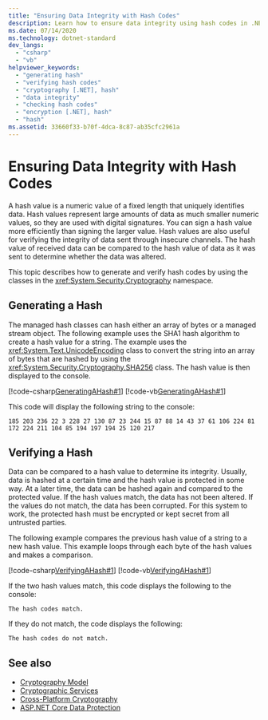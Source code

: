```yaml
---
title: "Ensuring Data Integrity with Hash Codes"
description: Learn how to ensure data integrity using hash codes in .NET. A hash value is a numeric value of a fixed length that uniquely identifies data.
ms.date: 07/14/2020
ms.technology: dotnet-standard
dev_langs: 
  - "csharp"
  - "vb"
helpviewer_keywords: 
  - "generating hash"
  - "verifying hash codes"
  - "cryptography [.NET], hash"
  - "data integrity"
  - "checking hash codes"
  - "encryption [.NET], hash"
  - "hash"
ms.assetid: 33660f33-b70f-4dca-8c87-ab35cfc2961a
---
```

# Ensuring Data Integrity with Hash Codes
A hash value is a numeric value of a fixed length that uniquely identifies data. Hash values represent large amounts of data as much smaller numeric values, so they are used with digital signatures. You can sign a hash value more efficiently than signing the larger value. Hash values are also useful for verifying the integrity of data sent through insecure channels. The hash value of received data can be compared to the hash value of data as it was sent to determine whether the data was altered.  
  
This topic describes how to generate and verify hash codes by using the classes in the <xref:System.Security.Cryptography> namespace.  
  
## Generating a Hash

 The managed hash classes can hash either an array of bytes or a managed stream object. The following example uses the SHA1 hash algorithm to create a hash value for a string. The example uses the <xref:System.Text.UnicodeEncoding> class to convert the string into an array of bytes that are hashed by using the <xref:System.Security.Cryptography.SHA256> class. The hash value is then displayed to the console.  

 [!code-csharp[GeneratingAHash#1](../../../samples/snippets/csharp/VS_Snippets_CLR/generatingahash/cs/program.cs#1)]
 [!code-vb[GeneratingAHash#1](../../../samples/snippets/visualbasic/VS_Snippets_CLR/generatingahash/vb/program.vb#1)]  
  
 This code will display the following string to the console:  
  
 `185 203 236 22 3 228 27 130 87 23 244 15 87 88 14 43 37 61 106 224 81 172 224 211 104 85 194 197 194 25 120 217`  
  
## Verifying a Hash

 Data can be compared to a hash value to determine its integrity. Usually, data is hashed at a certain time and the hash value is protected in some way. At a later time, the data can be hashed again and compared to the protected value. If the hash values match, the data has not been altered. If the values do not match, the data has been corrupted. For this system to work, the protected hash must be encrypted or kept secret from all untrusted parties.  
  
 The following example compares the previous hash value of a string to a new hash value. This example loops through each byte of the hash values and makes a comparison.  
  
 [!code-csharp[VerifyingAHash#1](../../../samples/snippets/csharp/VS_Snippets_CLR/verifyingahash/cs/program.cs#1)]
 [!code-vb[VerifyingAHash#1](../../../samples/snippets/visualbasic/VS_Snippets_CLR/verifyingahash/vb/program.vb#1)]  
  
 If the two hash values match, this code displays the following to the console:  
  
```console  
The hash codes match.  
```  
  
 If they do not match, the code displays the following:  
  
```console  
The hash codes do not match.  
```  
  
## See also

- [Cryptography Model](cryptography-model.md)
- [Cryptographic Services](cryptographic-services.md)
- [Cross-Platform Cryptography](cross-platform-cryptography.md)
- [ASP.NET Core Data Protection](/aspnet/core/security/data-protection/introduction)
